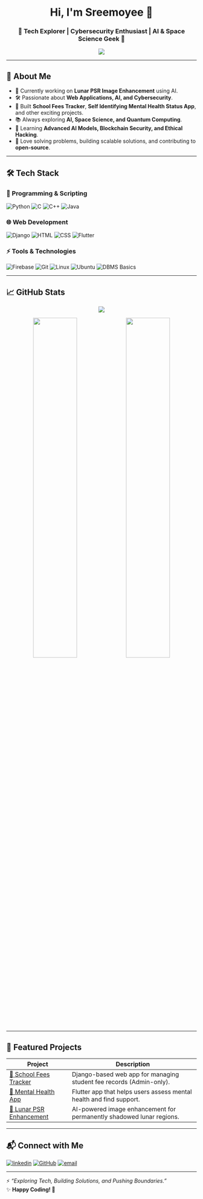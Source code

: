 <h1 align="center">Hi, I'm Sreemoyee 👋</h1>
<h3 align="center">🚀 Tech Explorer | Cybersecurity Enthusiast | AI & Space Science Geek 🚀</h3>

<p align="center">
  <img src="https://readme-typing-svg.herokuapp.com?font=Fira+Code&size=22&pause=1000&color=F75C7E&center=true&vCenter=true&width=600&lines=Front-End+Developer;AI+and+Machine+Learning+Explorer;Cybersecurity+Certified;Open-Source+Contributor;Lunar+PSR+Image+Enhancement+Researcher;Lifelong+Tech+Learner!">
</p>

---

## 🌟 About Me

- 🔭 Currently working on **Lunar PSR Image Enhancement** using AI.
- 🛠 Passionate about **Web Applications, AI, and Cybersecurity**.
- 🚀 Built **School Fees Tracker**, **Self Identifying Mental Health Status App**, and other exciting projects.
- 📚 Always exploring **AI, Space Science, and Quantum Computing**.
- 🌱 Learning **Advanced AI Models, Blockchain Security, and Ethical Hacking**.
- 🎯 Love solving problems, building scalable solutions, and contributing to **open-source**.

---

## 🛠 Tech Stack

### 🚀 Programming & Scripting  
![Python](https://img.shields.io/badge/-Python-3776AB?style=flat-square&logo=python&logoColor=white)
![C](https://img.shields.io/badge/-C-00599C?style=flat-square&logo=c&logoColor=white)
![C++](https://img.shields.io/badge/-C++-00599C?style=flat-square&logo=c%2B%2B&logoColor=white)
![Java](https://img.shields.io/badge/-Java-007396?style=flat-square&logo=java&logoColor=white)

### 🌐 Web Development  
![Django](https://img.shields.io/badge/-Django-092E20?style=flat-square&logo=django&logoColor=white)
![HTML](https://img.shields.io/badge/-HTML5-E34F26?style=flat-square&logo=html5&logoColor=white)
![CSS](https://img.shields.io/badge/-CSS3-1572B6?style=flat-square&logo=css3&logoColor=white)
![Flutter](https://img.shields.io/badge/-Flutter-02569B?style=flat-square&logo=flutter&logoColor=white)

### ⚡ Tools & Technologies  
![Firebase](https://img.shields.io/badge/-Firebase-FFCA28?style=flat-square&logo=firebase&logoColor=black)
![Git](https://img.shields.io/badge/-Git-F05032?style=flat-square&logo=git&logoColor=white)
![Linux](https://img.shields.io/badge/-Linux-FCC624?style=flat-square&logo=linux&logoColor=black)
![Ubuntu](https://img.shields.io/badge/-Ubuntu-E95420?style=flat-square&logo=ubuntu&logoColor=white)
![DBMS Basics](https://img.shields.io/badge/-DBMS-4479A1?style=flat-square&logo=mysql&logoColor=white)

---

## 📈 GitHub Stats  

<p align="center">
  <img src="https://github-readme-streak-stats.herokuapp.com?user=TechExplorer03&theme=radical&hide_border=true">
</p>

<p align="center">
  <img src="https://github-readme-stats.vercel.app/api?username=TechExplorer03&show_icons=true&theme=radical&hide_border=true" width="48%">
  <img src="https://github-readme-stats.vercel.app/api/top-langs/?username=TechExplorer03&layout=compact&theme=radical&hide_border=true" width="48%">
</p>

---

## 🚀 Featured Projects

| Project | Description |
|---------|------------|
| [📌 School Fees Tracker](https://github.com/TechExplorer03/School-Fees-Tracker) | Django-based web app for managing student fee records (Admin-only). |
| [📌 Mental Health App](https://github.com/TechExplorer03) | Flutter app that helps users assess mental health and find support. |
| [📌 Lunar PSR Enhancement](https://github.com/TechExplorer03) | AI-powered image enhancement for permanently shadowed lunar regions. |

---

## 📬 Connect with Me

[![linkedin](https://img.shields.io/badge/-LinkedIn-0077B5?style=for-the-badge&logo=linkedin&logoColor=white)](https://www.linkedin.com/in/sreemoyee-dutta-bb76bb262/)
[![GitHub](https://img.shields.io/badge/-GitHub-181717?style=for-the-badge&logo=github&logoColor=white)](https://github.com/TechExplorer03)
[![email](https://img.shields.io/badge/-Email-D14836?style=for-the-badge&logo=gmail&logoColor=white)](mailto:sreemoyee2003@gmail.com)

---

⚡ *“Exploring Tech, Building Solutions, and Pushing Boundaries.”*  
✨ **Happy Coding! 🚀**
